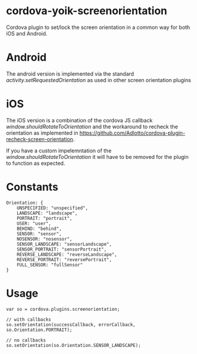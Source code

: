 cordova-yoik-screenorientation
==============================

Cordova plugin to set/lock the screen orientation in a common way for both iOS and Android.


Android
====
The android version is implemented via the standard _activity.setRequestedOrientation_ as used in other screen orientation plugins

iOS
====
The iOS version is a combination of the cordova JS callback _window.shouldRotateToOrientation_ and the workaround to recheck the orientation as implemented in https://github.com/Adlotto/cordova-plugin-recheck-screen-orientation.

If you have a custom impelemntation of the _window.shouldRotateToOrientation_ it will have to be removed for the plugin to function as expected.

Constants
====
    Orientation: {
        UNSPECIFIED: "unspecified",
        LANDSCAPE: "landscape",
        PORTRAIT: "portrait",
        USER: "user",
        BEHIND: "behind",
        SENSOR: "sensor",
        NOSENSOR: "nosensor",
        SENSOR_LANDSCAPE: "sensorLandscape",
        SENSOR_PORTRAIT: "sensorPortrait",
        REVERSE_LANDSCAPE: "reverseLandscape",
        REVERSE_PORTRAIT: "reversePortrait",
        FULL_SENSOR: "fullSensor"
    }

Usage
====

    var so = cordova.plugins.screenorientation;

    // with callbacks
    so.setOrientation(successCallback, errorCallback, so.Orientation.PORTRAIT);

    // no callbacks
    so.setOrientation(so.Orientation.SENSOR_LANDSCAPE);